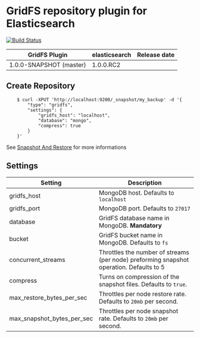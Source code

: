 GridFS repository plugin for Elasticsearch
==================================

[![Build Status](https://travis-ci.org/kzwang/elasticsearch-repository-gridfs.png?branch=master)](https://travis-ci.org/kzwang/elasticsearch-repository-gridfs)



|      GridFS Plugin          | elasticsearch         | Release date |
|-----------------------------|-----------------------|:------------:|
| 1.0.0-SNAPSHOT (master)     | 1.0.0.RC2             |              |



## Create Repository
```
    $ curl -XPUT 'http://localhost:9200/_snapshot/my_backup' -d '{
        "type": "gridfs",
        "settings": {
            "gridfs_host": "localhost",
            "database": "mongo",
            "compress": true
        }
    }'
```

See [Snapshot And Restore](http://www.elasticsearch.org/guide/en/elasticsearch/reference/1.x/modules-snapshots.html) for more informations


## Settings
|  Setting                            |   Description
|-------------------------------------|------------------------------------------------------------
| gridfs_host                         | MongoDB host. Defaults to `localhost`
| gridfs_port                         | MongoDB port. Defaults to `27017`
| database                            | GridFS database name in MongoDB. **Mandatory**
| bucket                              | GridFS bucket name in MongoDB. Defaults to `fs`
| concurrent_streams                  | Throttles the number of streams (per node) preforming snapshot operation. Defaults to 5
| compress                            | Turns on compression of the snapshot files. Defaults to `true`.
| max_restore_bytes_per_sec           | Throttles per node restore rate. Defaults to `20mb` per second.
| max_snapshot_bytes_per_sec          | Throttles per node snapshot rate. Defaults to `20mb` per second.